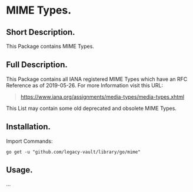 # MIME Types.


## Short Description.

This Package contains MIME Types.

## Full Description.

This Package contains all IANA registered MIME Types which have an RFC Reference as of 2019-05-26. For more Information visit this URL:
> https://www.iana.org/assignments/media-types/media-types.xhtml

This List may contain some old deprecated and obsolete MIME Types.

## Installation.

Import Commands:
```
go get -u "github.com/legacy-vault/library/go/mime"
```

## Usage.

...
